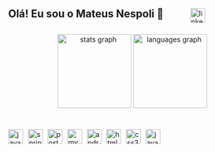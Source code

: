 ###

<h2 style="display: inline; margin-right: 50px;">Olá! Eu sou o Mateus Nespoli 👋</h2>
<a href="https://www.linkedin.com/in/mateus-nespoli-74b577224/" target="_blank">
  <img src="https://img.shields.io/badge/LinkedIn-0077B5?style=for-the-badge&logo=linkedin&logoColor=white" height="30" alt="linkedin logo" style="vertical-align: middle;" />
</a>

###


###

<div align="center">
  <img src="https://github-readme-stats.vercel.app/api?username=MateusNespoli&hide_title=false&hide_rank=false&show_icons=true&include_all_commits=true&count_private=true&disable_animations=false&theme=gotham&locale=en&hide_border=false&order=1" height="150" alt="stats graph"  />
  <img src="https://github-readme-stats.vercel.app/api/top-langs?username=MateusNespoli&locale=en&hide_title=false&layout=compact&card_width=320&langs_count=5&theme=gotham&hide_border=false&order=2" height="150" alt="languages graph"  />
</div>

###

<div style:"display: inline-block"></br>
  <img src="https://img.shields.io/badge/Java-ED8B00?style=for-the-badge&logo=openjdk&logoColor=white" height="30" alt="java logo"  />
  <img width="2" />
  <img src="https://img.shields.io/badge/Spring-6DB33F?style=for-the-badge&logo=spring&logoColor=white" height="30" alt="spring logo"  />
  <img width="2" />
  <img src="https://img.shields.io/badge/PostgreSQL-316192?style=for-the-badge&logo=postgresql&logoColor=white" height="30" alt="postgresql logo"  />
  <img width="2" />
  <img src="https://img.shields.io/badge/MySQL-005C84?style=for-the-badge&logo=mysql&logoColor=white" height="30" alt="mysql logo"  />
  <img width="2" />
  <img src="https://img.shields.io/badge/Kotlin-0095D5?&style=for-the-badge&logo=kotlin&logoColor=white" height="30" alt="android logo"  />
  <img width="2" />
  <img src="https://img.shields.io/badge/HTML5-E34F26?style=for-the-badge&logo=html5&logoColor=white" height="30" alt="html5 logo"  />
  <img width="2" />
  <img src="https://img.shields.io/badge/CSS3-1572B6?style=for-the-badge&logo=css3&logoColor=white" height="30" alt="css3 logo"  />
  <img width="2" />
  <img src="https://img.shields.io/badge/JavaScript-323330?style=for-the-badge&logo=javascript&logoColor=F7DF1E" height="30" alt="javascript logo"  />
</div>

###

